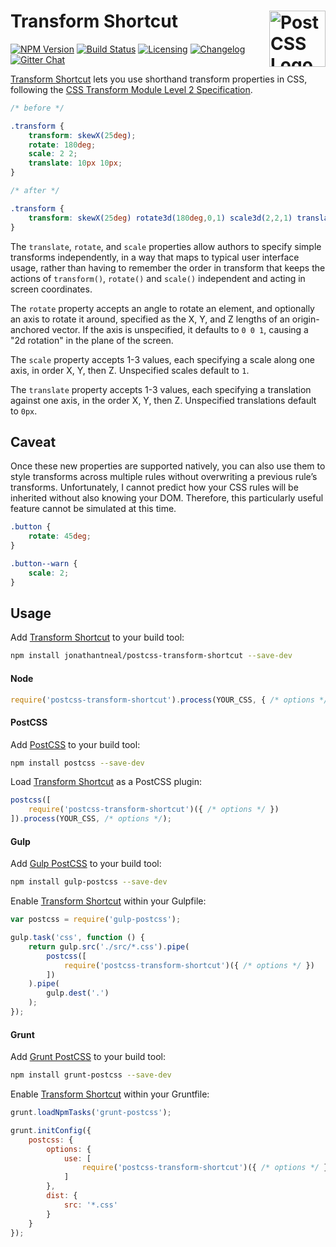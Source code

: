 # Transform Shortcut <a href="https://github.com/postcss/postcss"><img src="https://postcss.github.io/postcss/logo.svg" alt="PostCSS Logo" width="90" height="90" align="right"></a>

[![NPM Version][npm-img]][npm-url]
[![Build Status][cli-img]][cli-url]
[![Licensing][lic-image]][lic-url]
[![Changelog][log-image]][log-url]
[![Gitter Chat][git-image]][git-url]

[Transform Shortcut] lets you use shorthand transform properties in CSS, following the [CSS Transform Module Level 2 Specification].

```css
/* before */

.transform {
	transform: skewX(25deg);
	rotate: 180deg;
	scale: 2 2;
	translate: 10px 10px;
}

/* after */

.transform {
	transform: skewX(25deg) rotate3d(180deg,0,1) scale3d(2,2,1) translate3d(10px,10px,0px);
}

```

The `translate`, `rotate`, and `scale` properties allow authors to specify simple transforms independently, in a way that maps to typical user interface usage, rather than having to remember the order in transform that keeps the actions of `transform()`, `rotate()` and `scale()` independent and acting in screen coordinates.

The `rotate` property accepts an angle to rotate an element, and optionally an axis to rotate it around, specified as the X, Y, and Z lengths of an origin-anchored vector. If the axis is unspecified, it defaults to `0 0 1`, causing a "2d rotation" in the plane of the screen.

The `scale` property accepts 1-3 values, each specifying a scale along one axis, in order X, Y, then Z. Unspecified scales default to `1`.

The `translate` property accepts 1-3 values, each specifying a translation against one axis, in the order X, Y, then Z. Unspecified translations default to `0px`.

## Caveat

Once these new properties are supported natively, you can also use them to style transforms across multiple rules without overwriting a previous rule’s transforms. Unfortunately, I cannot predict how your CSS rules will be inherited without also knowing your DOM. Therefore, this particularly useful feature cannot be simulated at this time.

```css
.button {
	rotate: 45deg;
}

.button--warn {
	scale: 2;
}
```

## Usage

Add [Transform Shortcut] to your build tool:

```bash
npm install jonathantneal/postcss-transform-shortcut --save-dev
```

#### Node

```js
require('postcss-transform-shortcut').process(YOUR_CSS, { /* options */ });
```

#### PostCSS

Add [PostCSS] to your build tool:

```bash
npm install postcss --save-dev
```

Load [Transform Shortcut] as a PostCSS plugin:

```js
postcss([
	require('postcss-transform-shortcut')({ /* options */ })
]).process(YOUR_CSS, /* options */);
```

#### Gulp

Add [Gulp PostCSS] to your build tool:

```bash
npm install gulp-postcss --save-dev
```

Enable [Transform Shortcut] within your Gulpfile:

```js
var postcss = require('gulp-postcss');

gulp.task('css', function () {
	return gulp.src('./src/*.css').pipe(
		postcss([
			require('postcss-transform-shortcut')({ /* options */ })
		])
	).pipe(
		gulp.dest('.')
	);
});
```

#### Grunt

Add [Grunt PostCSS] to your build tool:

```bash
npm install grunt-postcss --save-dev
```

Enable [Transform Shortcut] within your Gruntfile:

```js
grunt.loadNpmTasks('grunt-postcss');

grunt.initConfig({
	postcss: {
		options: {
			use: [
				require('postcss-transform-shortcut')({ /* options */ })
			]
		},
		dist: {
			src: '*.css'
		}
	}
});
```

[npm-url]: https://www.npmjs.com/package/postcss-transform-shortcut
[npm-img]: https://img.shields.io/npm/v/postcss-transform-shortcut.svg
[cli-url]: https://travis-ci.org/jonathantneal/postcss-transform-shortcut
[cli-img]: https://img.shields.io/travis/jonathantneal/postcss-transform-shortcut.svg
[lic-url]: LICENSE.md
[lic-image]: https://img.shields.io/npm/l/postcss-transform-shortcut.svg
[log-url]: CHANGELOG.md
[log-image]: https://img.shields.io/badge/changelog-md-blue.svg
[git-url]: https://gitter.im/postcss/postcss
[git-image]: https://img.shields.io/badge/chat-gitter-blue.svg

[Transform Shortcut]: https://github.com/jonathantneal/postcss-transform-shortcut
[PostCSS]: https://github.com/postcss/postcss
[Gulp PostCSS]: https://github.com/postcss/gulp-postcss
[Grunt PostCSS]: https://github.com/nDmitry/grunt-postcss

[CSS Transform Module Level 2 Specification]: https://drafts.csswg.org/css-transforms-2/
